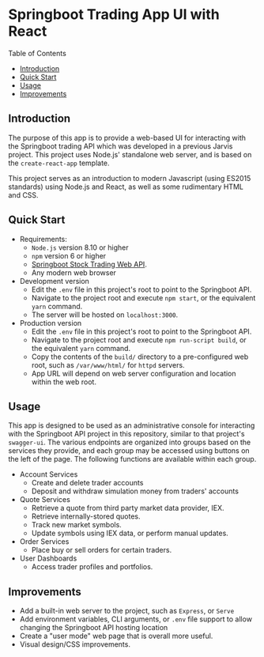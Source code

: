 # Springboot Trading App UI with React

Table of Contents
* [Introduction](#introduction)
* [Quick Start](#quick-start)
* [Usage](#usage)
* [Improvements](#improvements)

## Introduction

The purpose of this app is to provide a web-based UI for interacting with the Springboot trading API
which was developed in a previous Jarvis project. This project uses Node.js' standalone web server,
and is based on the `create-react-app` template.

This project serves as an introduction to modern Javascript (using ES2015 standards) using Node.js and React, as well as
some rudimentary HTML and CSS.

## Quick Start

- Requirements:
  - `Node.js` version 8.10 or higher
  - `npm` version 6 or higher
  - [Springboot Stock Trading Web API](../springboot/).
  - Any modern web browser
- Development version
  - Edit the `.env` file in this project's root to point to the Springboot API.
  - Navigate to the project root and execute `npm start`, or the equivalent `yarn` command.
  - The server will be hosted on `localhost:3000`.
- Production version
  - Edit the `.env` file in this project's root to point to the Springboot API.
  - Navigate to the project root and execute `npm run-script build`, or the equivalent `yarn` command.
  - Copy the contents of the `build/` directory to a pre-configured web root, such as `/var/www/html/` for `httpd` servers.
  - App URL will depend on web server configuration and location within the web root.
  
## Usage

This app is designed to be used as an administrative console for interacting with the Springboot API project in this repository,
similar to that project's `swagger-ui`. The various endpoints are organized into groups based on the services they provide, 
and each group may be accessed using buttons on the left of the page. The following functions are available within each group.

- Account Services
  - Create and delete trader accounts
  - Deposit and withdraw simulation money from traders' accounts
- Quote Services
  - Retrieve a quote from third party market data provider, IEX.
  - Retrieve internally-stored quotes.
  - Track new market symbols.
  - Update symbols using IEX data, or perform manual updates.
- Order Services
  - Place buy or sell orders for certain traders.
- User Dashboards
  - Access trader profiles and portfolios.
  
## Improvements
- Add a built-in web server to the project, such as `Express`, or `Serve`
- Add environment variables, CLI arguments, or `.env` file support to allow changing the Springboot API hosting location
- Create a "user mode" web page that is overall more useful.
- Visual design/CSS improvements.
